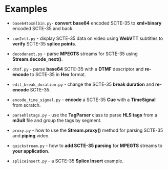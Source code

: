 # Examples

* `base64toxmlbin.py`- __convert__ __base64__ encoded SCTE-35 to __xml+binary__ encoded SCTE-35 and back.
  
* `cue2vtt.py` - display SCTE-35 data on video using __WebVTT__ subtitles to __verify__ SCTE-35 __splice points__.

* `decodenext.py` - parse __MPEGTS__ streams for SCTE-35 using __Stream.decode_next()__.

* `dtmf.py` - parse __base64__ SCTE-35 with a __DTMF__ descriptor and __re-encode__ to SCTE-35 in __Hex__ format.

* `edit_break_duration.py` - change the SCTE-35 __break duration__ and __re-encode__ SCTE-35.

* `encode_time_signal.py` - __encode__ a SCTE-35 __Cue__ with a __TimeSignal__ from scratch.

* `parsehlstags.py` - use the __TagParser__ class to parse __HLS tags__ from a __m3u8__ file and group the tags by segment.

* `proxy.py` - how to use the __Stream.proxy()__ method for parsing SCTE-35 and __piping__ video.

* `quickstream.py` - how to __add SCTE-35 parsing__ for __MPEGTS__ streams to __your application__.

* `spliceinsert.py` - a SCTE-35 __Splice Insert__ example.  
